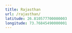 ```yaml
---
title: Rajasthan
url: /rajasthan/
latitude: 26.810577700000003
longitude: 73.76845490000001
---
```

